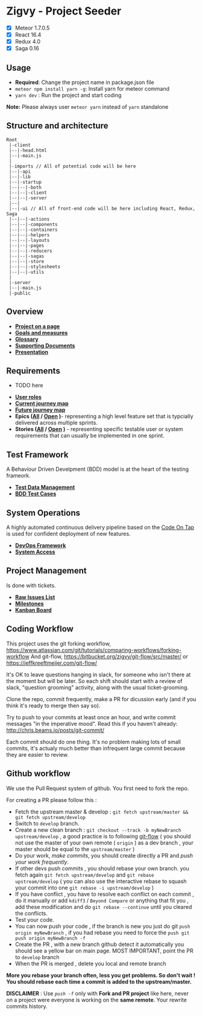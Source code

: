 # Zigvy - Project Seeder
  - [x] Meteor 1.7.0.5
  - [x] React 16.4
  - [x] Redux 4.0
  - [x] Saga 0.16

## Usage
* **Required**: Change the project name in package.json file
* `meteor npm install yarn -g`: Install yarn for meteor command
* `yarn dev` : Run the project and start coding

**Note:** Please always user `meteor yarn` instead of `yarn` standalone

## Structure and architecture

```
Root
 |-client
 |--|-head.html
 |--|-main.js
 |
 |-imports // All of potential code will be here
 |--|-api
 |--|-lib
 |--|-startup
 |--|--|-both
 |--|--|-client
 |--|--|-server
 |--|
 |--|-ui // All of front-end code will be here including React, Redux, Saga 
 |--|--|-actions
 |--|--|-components
 |--|--|-containers
 |--|--|-helpers
 |--|--|-layouts
 |--|--|-pages
 |--|--|-reducers
 |--|--|-sagas
 |--|--|-store
 |--|--|-stylesheets
 |--|--|-utils
 |
 |-server
 |--|-main.js
 |-public
```

## Overview

* **[Project on a page](Link)**
* **[Goals and measures](Link)**
* **[Glossary](Link)**
* **[Supporting Documents](Link)**
* **[Presentation](Link)**

## Requirements

 - TODO here
* **[User roles](Link)**
* **[Current journey map](Link)**
* **[Future journey map](Link)**
* **Epics ([All](Link) / [Open](Link) )**- representing a high level feature set that is typcially delivered across multiple sprints.
* **Stories ([All](Link) / [Open](Link) )** - representing specific testable user or system requirements that can usually be implemented in one sprint.

## Test Framework

A Behaviour Driven Develpment (BDD) model is at the heart of the testing frameork.

* **[Test Data Management](Link)**
* **[BDD Test Cases](Link)**

## System Operations

A highly automated continuous delivery pipeline based on the [Code On Tap](http://codeontap.io/) is used for confident deployment of new features.

* **[DevOps Framework](Link)**
* **[System Access](Link)**

## Project Management

Is done with tickets.

* **[Raw Issues List](https://github.com/ZigvyCorp/{}/issues)**
* **[Milestones](https://github.com/ZigvyCorp/{}/milestones)**
* **[Kanban Board](https://github.com/orgs/ZigvyCorp/projects)**

## Coding Workflow

This project uses the git forking workflow, https://www.atlassian.com/git/tutorials/comparing-workflows/forking-workflow
And git-flow, https://bitbucket.org/zigvy/git-flow/src/master/ or https://jeffkreeftmeijer.com/git-flow/

It's OK to leave questions hanging in slack, for someone who isn't there at the moment but will be later. So each shift should start with a review of slack, "question grooming" activity, along with the usual ticket-grooming.

Clone the repo, commit frequently, make a PR for dicussion early (and if you think it's ready to merge then say so).

Try to push to your commits at least once an hour, and write commit messages "in the imperative mood". Read this if you haven't already: http://chris.beams.io/posts/git-commit/

Each commit should do one thing. It's no problem making lots of small commits, it's actualy much better than infrequent large commit because they are easier to review.

## Github workflow

We use the Pull Request system of github.
You first need to fork the repo.

For creating a PR please follow this :

* Fetch the upstream master & develop : `git fetch upstream/master && git fetch upstream/develop`
* Switch to `develop` branch.
* Create a new clean branch : `git checkout --track -b myNewBranch upstream/develop` , a good practice is to following [git-flow](https://jeffkreeftmeijer.com/git-flow/) (  you should not use the master of your own remote ( `origin` ) as a dev branch , your master should be equal to the `upstream/master` )
* Do your work, *make commits*, you should create directly a PR and *push your work frequently*.
* If other devs push commits , you should rebase your own branch. you fetch again `git fetch upstream/develop` and `git rebase upstream/develop` ( you can also use the interactive rebase to squash your commit into one `git rebase -i upstream/develop` )
* If you have conflict , you have to resolve each conflict on each commit , do it manually or add `kdiff3` / `Beyond Compare` or anything that fit you , add these modification and do `git rebase --continue` until you cleared the conflicts.
* Test your code.
* You can now push your code , if the branch is new you just do git `push origin myNewBranch` , if you had rebase you need to force the `push git push origin myNewBranch -f`
* Create the PR , with a new branch github detect it automatically you should see a yellow bar on main page. MOST IMPORTANT, point the PR to `develop` branch
* When the PR is merged , delete you local and remote branch

**More you rebase your branch often, less you get problems. So don't wait ! You should rebase each time a commit is added to the upstream/master.**

**DISCLAIMER** : Use *`push -f`* only with **Fork and PR project** like here, never on a project were everyone is working on the **same remote**. Your rewrite commits history.
